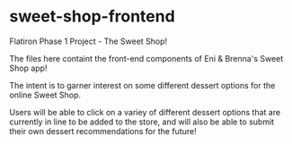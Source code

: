 # sweet-shop-frontend
Flatiron Phase 1 Project - The Sweet Shop!

The files here containt the front-end components of Eni & Brenna's Sweet Shop app!

The intent is to garner interest on some different dessert options for the online Sweet Shop.

Users will be able to click on a variey of different dessert options that are currently in line to be added to the store, and will also be able to submit their own dessert recommendations for the future! 

